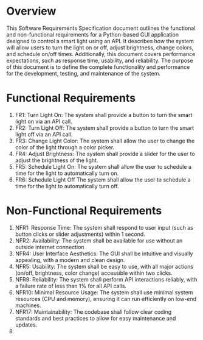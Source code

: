 # Overview
This Software Requirements Specification document outlines the functional and non-functional requirements for a Python-based GUI application designed to control a smart light using an API. It describes how the system will allow users to turn the light on or off, adjust brightness, change colors, and schedule on/off times. Additionally, this document covers performance expectations, such as response time, usability, and reliability. The purpose of this document is to define the complete functionality and performance for the development, testing, and maintenance of the system.
# Functional Requirements
1. FR1: Turn Light On: The system shall provide a button to turn the smart light on via an API call.
2. FR2: Turn Light Off: The system shall provide a button to turn the smart light off via an API call.
3. FR3: Change Light Color: The system shall allow the user to change the color of the light through a color picker.
4. FR4: Adjust Brightness: The system shall provide a slider for the user to adjust the brightness of the light.
5. FR5: Schedule Light On: The system shall allow the user to schedule a time for the light to automatically turn on.
6. FR6: Schedule Light Off
The system shall allow the user to schedule a time for the light to automatically turn off.

# Non-Functional Requirements
1. NFR1: Response Time: The system shall respond to user input (such as button clicks or slider adjustments) within 1 second.
2. NFR2: Availability: The system shall be available for use without an outside internet connection
3. NFR4: User Interface Aesthetics: The GUI shall be intuitive and visually appealing, with a modern and clean design.
4. NFR5: Usability: The system shall be easy to use, with all major actions (on/off, brightness, color change) accessible within two clicks.
5. NFR9: Reliability: The system shall perform API interactions reliably, with a failure rate of less than 1% for all API calls.
6. NFR10: Minimal Resource Usage: The system shall use minimal system resources (CPU and memory), ensuring it can run efficiently on low-end machines.
7. NFR17: Maintainability: The codebase shall follow clear coding standards and best practices to allow for easy maintenance and updates.
8. 
